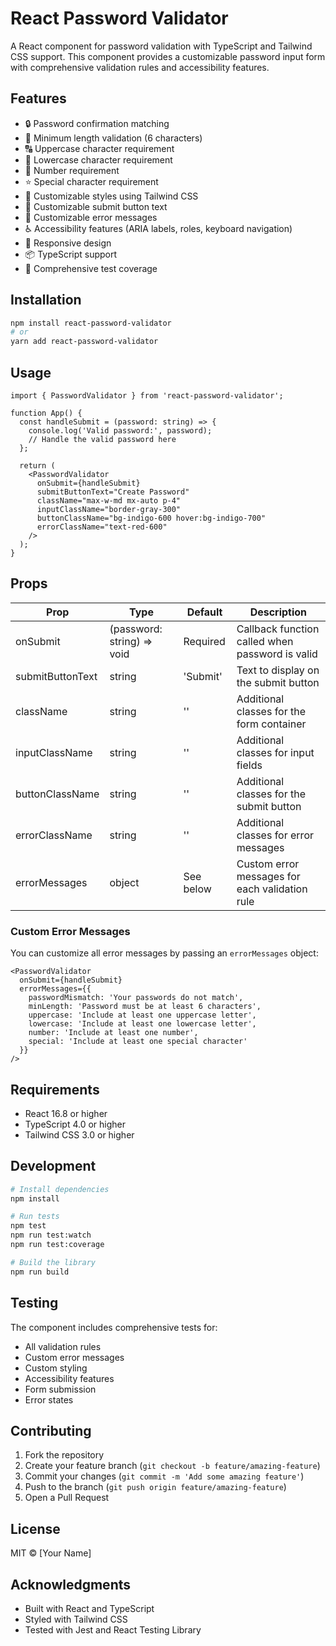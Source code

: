 # React Password Validator

A React component for password validation with TypeScript and Tailwind CSS support. This component provides a customizable password input form with comprehensive validation rules and accessibility features.

## Features

- 🔒 Password confirmation matching
- 📏 Minimum length validation (6 characters)
- 🔠 Uppercase character requirement
- 🔡 Lowercase character requirement
- 🔢 Number requirement
- ⭐ Special character requirement
- 🎨 Customizable styles using Tailwind CSS
- 🔧 Customizable submit button text
- 🎯 Customizable error messages
- ♿ Accessibility features (ARIA labels, roles, keyboard navigation)
- 📱 Responsive design
- 📦 TypeScript support
- 🧪 Comprehensive test coverage

## Installation

```bash
npm install react-password-validator
# or
yarn add react-password-validator
```

## Usage

```tsx
import { PasswordValidator } from 'react-password-validator';

function App() {
  const handleSubmit = (password: string) => {
    console.log('Valid password:', password);
    // Handle the valid password here
  };

  return (
    <PasswordValidator
      onSubmit={handleSubmit}
      submitButtonText="Create Password"
      className="max-w-md mx-auto p-4"
      inputClassName="border-gray-300"
      buttonClassName="bg-indigo-600 hover:bg-indigo-700"
      errorClassName="text-red-600"
    />
  );
}
```

## Props

| Prop | Type | Default | Description |
|------|------|---------|-------------|
| onSubmit | (password: string) => void | Required | Callback function called when password is valid |
| submitButtonText | string | 'Submit' | Text to display on the submit button |
| className | string | '' | Additional classes for the form container |
| inputClassName | string | '' | Additional classes for input fields |
| buttonClassName | string | '' | Additional classes for the submit button |
| errorClassName | string | '' | Additional classes for error messages |
| errorMessages | object | See below | Custom error messages for each validation rule |

### Custom Error Messages

You can customize all error messages by passing an `errorMessages` object:

```tsx
<PasswordValidator
  onSubmit={handleSubmit}
  errorMessages={{
    passwordMismatch: 'Your passwords do not match',
    minLength: 'Password must be at least 6 characters',
    uppercase: 'Include at least one uppercase letter',
    lowercase: 'Include at least one lowercase letter',
    number: 'Include at least one number',
    special: 'Include at least one special character'
  }}
/>
```

## Requirements

- React 16.8 or higher
- TypeScript 4.0 or higher
- Tailwind CSS 3.0 or higher

## Development

```bash
# Install dependencies
npm install

# Run tests
npm test
npm run test:watch
npm run test:coverage

# Build the library
npm run build
```

## Testing

The component includes comprehensive tests for:
- All validation rules
- Custom error messages
- Custom styling
- Accessibility features
- Form submission
- Error states

## Contributing

1. Fork the repository
2. Create your feature branch (`git checkout -b feature/amazing-feature`)
3. Commit your changes (`git commit -m 'Add some amazing feature'`)
4. Push to the branch (`git push origin feature/amazing-feature`)
5. Open a Pull Request

## License

MIT © [Your Name]

## Acknowledgments

- Built with React and TypeScript
- Styled with Tailwind CSS
- Tested with Jest and React Testing Library 